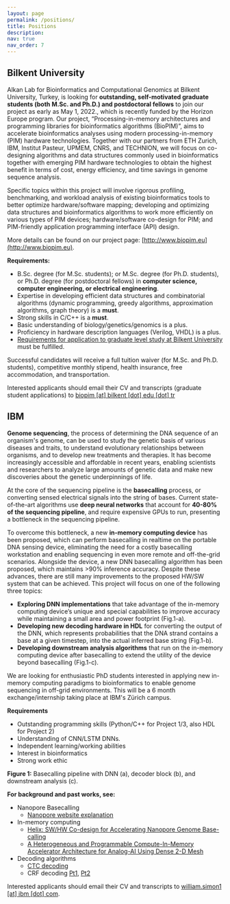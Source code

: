 ```yaml
---
layout: page
permalink: /positions/
title: Positions
description:
nav: true
nav_order: 7
---
```


## Bilkent University

Alkan Lab for Bioinformatics and Computational Genomics at Bilkent University, Turkey, is looking for **outstanding, self-motivated graduate students (both M.Sc. and Ph.D.) and postdoctoral fellows** to join our project as early as May 1, 2022., which is recently funded by the Horizon Europe program. Our project, “Processing-in-memory architectures and programming libraries for bioinformatics algorithms (BioPIM)”, aims to accelerate bioinformatics analyses using modern processing-in-memory (PIM) hardware technologies. Together with our partners from ETH Zurich, IBM, Institut Pasteur, UPMEM, CNRS, and TECHNION, we will focus on co-designing algorithms and data structures commonly used in bioinformatics together with emerging PIM hardware technologies to obtain the highest benefit in terms of cost, energy efficiency, and time savings in genome sequence analysis. 

Specific topics within this project will involve rigorous profiling, benchmarking, and workload analysis of existing bioinformatics tools to better optimize hardware/software mapping; developing and optimizing data structures and bioinformatics algorithms to work more efficiently on various types of PIM devices; hardware/software co-design for PIM; and PIM-friendly application programming interface (API) design. 

More details can be found on our project page: [http://www.biopim.eu](http://www.biopim.eu). 

**Requirements:**
* B.Sc. degree (for M.Sc. students); or M.Sc. degree (for Ph.D. students), or Ph.D. degree (for postdoctoral fellows) in **computer science, computer engineering, or electrical engineering**.
* Expertise in developing efficient data structures and combinatorial algorithms (dynamic programming, greedy algorithms, approximation algorithms, graph theory) is a **must**.
* Strong skills in C/C++ is a **must**.
* Basic understanding of biology/genetics/genomics is a plus.
* Proficiency in hardware description languages (Verilog, VHDL) is a plus.
* [Requirements for application to graduate level study at Bilkent University](http://mfbe.bilkent.edu.tr/?page_id=17) must be fulfilled.

Successful candidates will receive a full tuition waiver (for M.Sc. and Ph.D. students), competitive monthly stipend, health insurance, free accommodation, and transportation. 

Interested applicants should email their CV and transcripts (graduate student applications) to [biopim [at] bilkent [dot] edu [dot] tr](mailto:biopim@bilkent.edu.tr)

## IBM

**Genome sequencing**, the process of determining the DNA sequence of an organism's genome, can be used to study the genetic basis of various diseases and traits, to understand evolutionary relationships between organisms, and to develop new treatments and therapies. It has become increasingly accessible and affordable in recent years, enabling scientists and researchers to analyze large amounts of genetic data and make new discoveries about the genetic underpinnings of life. 

At the core of the sequencing pipeline is the **basecalling** process, or converting sensed electrical signals into the string of bases. Current state-of-the-art algorithms use **deep neural networks** that account for **40-80% of the sequencing pipeline**, and require expensive GPUs to run, presenting a bottleneck in the sequencing pipeline.

To overcome this bottleneck, a new **in-memory computing device** has been proposed, which can perform basecalling in realtime on the portable DNA sensing device, eliminating the need for a costly basecalling workstation and enabling sequencing in even more remote and off-the-grid scenarios. Alongside the device, a new DNN basecalling algorithm has been proposed, which maintains >90% inference accuracy.
Despite these advances, there are still many improvements to the proposed HW/SW system that can be achieved. This project will focus on one of the following three topics:
* **Exploring DNN implementations** that take advantage of the in-memory computing device’s unique and special capabilities to improve accuracy while maintaining a small area and power footprint (Fig.1-a).
* **Developing new decoding hardware in HDL** for converting the output of the DNN, which represents probabilities that the DNA strand contains a base at a given timestep, into the actual inferred base string  (Fig.1-b).
* **Developing downstream analysis algorithms** that run on the in-memory computing device after basecalling to extend the utility of the device beyond basecalling  (Fig.1-c). 

We are looking for enthusiastic PhD students interested in applying new in-memory computing paradigms to bioinformatics to enable genome sequencing in off-grid environments. This will be a 6 month exchange/internship taking place at IBM's Zürich campus.

**Requirements**
* Outstanding programming skills (Python/C++ for Project 1/3, also HDL for Project 2)
* Understanding of CNN/LSTM DNNs.
* Independent learning/working abilities
* Interest in bioinformatics
* Strong work ethic


**Figure 1:** Basecalling pipeline with DNN (a), decoder block (b), and downstream analysis (c).

**For background and past works, see:**

* Nanopore Basecalling
    * [Nanopore website explanation](https://nanoporetech.com/how-it-works/basecalling)
*	In-memory computing
    * [Helix: SW/HW Co-design for Accelerating Nanopore Genome Base-calling](https://arxiv.org/abs/2008.03107)
    * [A Heterogeneous and Programmable Compute-In-Memory Accelerator Architecture for Analog-AI Using Dense 2-D Mesh](https://ieeexplore.ieee.org/document/9957094)
* Decoding algorithms
    * [CTC decoding](https://towardsdatascience.com/intuitively-understanding-connectionist-temporal-classification-3797e43a86c)
    * CRF decoding [Pt1](https://lauraruis.github.io/2021/01/25/crfpt1.html), [Pt2](https://lauraruis.github.io/2021/01/25/crfpt2.html)

Interested applicants should email their CV and transcripts to [william.simon1 [at] ibm [dot] com](mailto:william.simon1@ibm.com).
